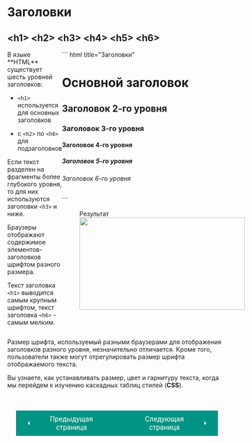 # Заголовки

<h2>&lt;h1&gt; &lt;h2&gt; &lt;h3&gt; &lt;h4&gt; &lt;h5&gt; &lt;h6&gt;</h2>

<div style="display: flex;" markdown>
<div style="flex: 1;" markdown>
В языке **HTML** существует шесть уровней заголовков:

* `<h1>` используется для основных заголовков

* c `<h2>` по `<h6>` для подзаголовков

Если текст разделен на фрагменты более глубокого уровня, то для них используются заголовки `<h3>` и ниже.

Браузеры отображают содержимое элементов- заголовков шрифтом разного размера.

Текст заголовка `<h1>` выводится самым крупным шрифтом, текст заголовка `<h6>` - самым мелким.
</div>
<div class="code-example" style="flex: 1;" markdown>
``` html title="Заголовки"
<h1>Основной заголовок</h1>
<h2>Заголовок 2-го уровня</h2>
<h3>Заголовок 3-го уровня</h3>
<h4>Заголовок 4-го уровня</h4>
<h5>Заголовок 5-го уровня</h5>
<h6>Заголовок 6-го уровня</h6>
```
<figure><figcaption>Результат</figcaption><img width="380" height="212" src="/html-css-manual/assets/images/headerexample.png"></figure></div></div>

Размер шрифта, используемый разными браузерами для отображения заголовков разного уровня, незначительно отличается. Кроме того, пользователи также могут отрегулировать размер шрифта отображаемого текста. 

Вы узнаете, как устанавливать размер, цвет и гарнитуру текста, когда мы перейдем к изучению каскадных таблиц стилей (**CSS**).

<div style="display: flex; justify-content: space-between; padding: 20px; margin-top:30px;"><button class="custom-button" style="background-color: rgb(0, 148, 133); color: white; font-family: 'Roboto', sans-serif; border: none; cursor: pointer; padding: 10px 20px; font-size: 16px; display: flex; align-items: center;" onclick="window.location.href='/html-css-manual/html/text/'"><svg xmlns="http://www.w3.org/2000/svg" viewBox="0 0 24 24" style="fill: white; width: 20px; height: 20px;"><path d="M15 18l-6-6 6-6" /></svg><span style="margin: 0 10px;">Предыдущая страница</span></button><button class="custom-button" style="background-color: rgb(0, 148, 133); color: white; font-family: 'Roboto', sans-serif; border: none; cursor: pointer; padding: 10px 20px; font-size: 16px; display: flex; align-items: center;" onclick="window.location.href='/html-css-manual/html/text/bolditalic'"><span style="margin: 0 10px;">Следующая страница</span><svg xmlns="http://www.w3.org/2000/svg" viewBox="0 0 24 24" style="fill: white; width: 20px; height: 20px;"><path d="M9 18l6-6-6-6" /></svg></button></div>
